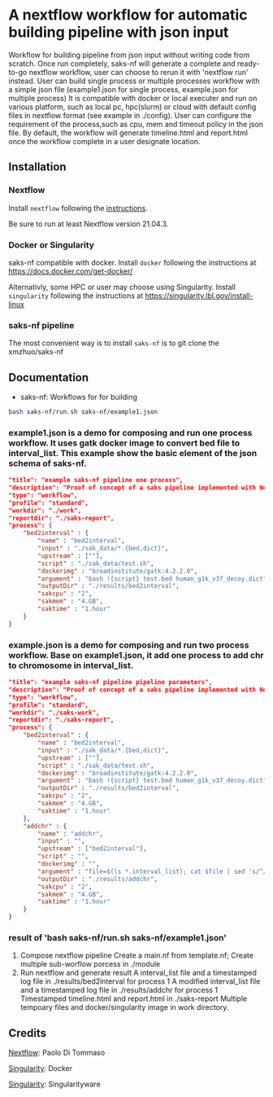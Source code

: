 # A nextflow workflow for automatic building pipeline with json input
Workflow for building pipeline from json input without writing code from scratch. Once run completely, saks-nf will generate a complete and ready-to-go nextflow workflow, user can choose to rerun it with 'nextflow run' instead.
User can build single process or multiple processes workflow with a simple json file (example1.json for single process, example.json for multiple process) 
It is compatible with docker or local executer and run on various platform, such as local pc, hpc(slurm) or cloud with default config files in nextflow format (see example in ./config). 
User can configure the requirement of the process,such as cpu, mem and timeout policy in the json file.
By default, the workflow will generate timeline.html and report.html once the workflow complete in a user designate location.

## Installation

### Nextflow
Install `nextflow` following the [instructions](https://www.nextflow.io/docs/latest/getstarted.html).

Be sure to run at least Nextflow version 21.04.3.

### Docker or Singularity
saks-nf compatible with docker.
Install `docker` following the instructions at
https://docs.docker.com/get-docker/

Alternativly, some HPC or user may choose using Singularity.
Install `singularity` following the instructions at
https://singularity.lbl.gov/install-linux

### saks-nf pipeline

The most convenient way is to install `saks-nf` is to git clone the xmzhuo/saks-nf

## Documentation

* saks-nf: Workflows for for building 

```bash
bash saks-nf/run.sh saks-nf/example1.json
```

### example1.json is a demo for composing and run one process workflow. It uses gatk docker image to convert bed file to interval_list. This example show the basic element of the json schema of saks-nf. 
```json
"title": "example saks-nf pipeline one process",                                    # Title of workflow
"description": "Proof of concept of a saks pipeline implemented with Nextflow",     # Description of workflow
"type": "workflow",                                                                 # Type 
"profile": "standard",                                                              # profile of choice, standard (default on local machine), slurm (for hpc), azure, aws etc
"workdir": "./work",                                                                # designate a work directory to store temporary files
"reportdir": "./saks-report",                                                       # designate a report directory to store timeline.html and report.html 
"process": {                                                                        
    "bed2interval" : {                                                              # process
        "name" : "bed2interval",                                                    # name of process, need to match the process name (recommend to use lowercase)
        "input" : "./sak_data/*.{bed,dict}",                                        # input files (ideally put all input files in one folder, allow wild card and some basic regex) 
        "upstream" : [""],                                                          # Upstream files, array format ["a","b"]. If not upstream file available such as the first process leave it as [""].
        "script" : "./sak_data/test.sh",                                            # Customized script for runing, any script as long as your evironment support it    
        "dockerimg" : "broadinstitute/gatk:4.2.2.0",                                # Docker image of choice, other wise leave it "".
        "argument" : "bash !{script} test.bed human_g1k_v37_decoy.dict",            # Allow some brief bash cmd (short and simple one line). As nextflow convention, variable for process params use !; other use $. 
        "outputDir" : "./results/bed2interval",                                     # Outpur Directory for this particular process, can be different for each process.
        "sakcpu" : "2",                                                             # Assign cpu cores for this process
        "sakmem" : "4.GB",                                                          # Assign memory for this process
        "saktime" : "1.hour"                                                        # Set timeout policy
    }
}

```

### example.json is a demo for composing and run two process workflow. Base on example1.json, it add one process to add chr to chromosome in interval_list.
```json
"title": "example saks-nf pipeline pipeline parameters",
"description": "Proof of concept of a saks pipeline implemented with Nextflow",
"type": "workflow",
"profile": "standard",
"workdir": "./saks-work",
"reportdir": "./saks-report",
"process": {
    "bed2interval" : {
        "name" : "bed2interval",
        "input" : "./sak_data/*.{bed,dict}",
        "upstream" : [""],
        "script" : "./sak_data/test.sh",
        "dockerimg" : "broadinstitute/gatk:4.2.2.0",
        "argument" : "bash !{script} test.bed human_g1k_v37_decoy.dict",
        "outputDir" : "./results/bed2interval",
        "sakcpu" : "2",
        "sakmem" : "4.GB",
        "saktime" : "1.hour"
    },
    "addchr" : {                                
        "name" : "addchr",                                                            # second process name
        "input" : "",                                                                 # not external input for this process  
        "upstream" : ["bed2interval"],                                                # take the output of upstream process   
        "script" : "",                                                                # no script provide since this is a simple step  
        "dockerimg" : "",                                                             # no docker image is need (as long as your environment supper the one line cmd in the argument)
        "argument" : "file=$(ls *.interval_list); cat $file | sed 's/^/chr/' > ${file%.*}.chr.interval_list",
        "outputDir" : "./results/addchr",
        "sakcpu" : "2",
        "sakmem" : "4.GB",
        "saktime" : "1.hour"
    }
}
```

### result of 'bash saks-nf/run.sh saks-nf/example1.json'
1. Compose nextflow pipeline
Create a main.nf from template.nf; Create multiple sub-worflow porcess in ./module
2. Run nextflow and generate result
A interval_list file and a timestamped log file in ./results/bed2interval for process 1
A modified interval_list file and a timestamped log file in ./results/addchr for process 1
Timestamped timeline.html and report.html in ./saks-report 
Multiple tempoary files and docker/singularity image in work directory.

## Credits
[Nextflow](https://github.com/nextflow-io/nextflow):  Paolo Di Tommaso

[Singularity](https://www.docker.com): Docker

[Singularity](https://singularity.lbl.gov): Singularityware

